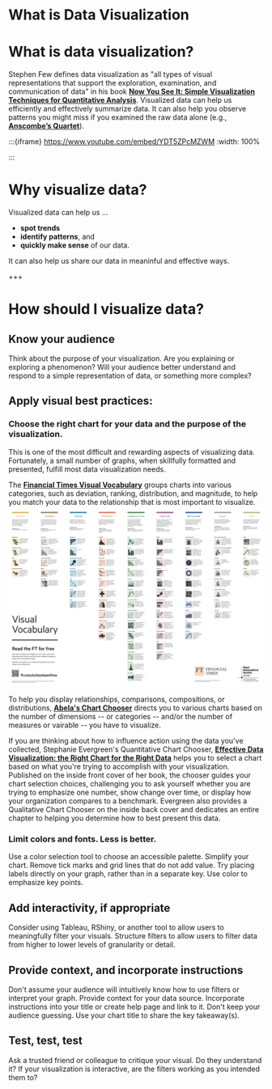 # What is Data Visualization


# What is data visualization?

Stephen Few defines data visualization as "all types of visual representations that support the exploration, examination, and communication of data" in his book __[Now You See It: Simple Visualization Techniques for Quantitative Analysis](https://olc1.ohiolink.edu/record=b27686243)__. Visualized data can help us efficiently and effectively summarize data. It can also help you observe patterns you might miss if you examined the raw data alone (e.g., __[Anscombe’s Quartet](https://en.wikipedia.org/wiki/Anscombe%27s_quartet)__). 

<!-- <div class="video-container">
    <iframe width="560" height="315" src="https://www.youtube.com/embed/YDT5ZPcMZWM" frameborder="0" allow="accelerometer; autoplay; clipboard-write; encrypted-media; gyroscope; picture-in-picture" allowfullscreen></iframe>
</div> -->

:::{iframe} https://www.youtube.com/embed/YDT5ZPcMZWM
:width: 100%

:::

# Why visualize data?

Visualized data can help us ...
- **spot trends**
- **identify patterns**, and
- **quickly make sense** of our data. 

It can also help us share our data in meaninful and effective ways.

+++

# How should I visualize data?

## Know your audience
Think about the purpose of your visualization. Are you explaining or exploring a phenomenon? Will your audience better understand and respond to a simple representation of data, or something more complex? 
## Apply visual best practices:
### Choose the right chart for your data and the purpose of the visualization.
This is one of the most difficult and rewarding aspects of visualizing data. Fortunately, a small number of graphs, when skillfully formatted and presented, fulfill most data visualization needs.

The __[Financial Times Visual Vocabulary](https://ft-interactive.github.io/visual-vocabulary/)__ groups charts into various categories, such as deviation, ranking, distribution, and magnitude, to help you match your data to the relationship that is most important to visualize. ![Financial Times Visual Vocabulary](images/ft_thumbnail.png) 

To help you display relationships, comparisons, compositions, or distributions, __[Abela's Chart Chooser](https://extremepresentation.typepad.com/files/choosing-a-good-chart-09.pdf)__ directs you to various charts based on the number of dimensions -- or categories -- and/or the number of measures or vairable -- you have to visualize.

If you are thinking about how to influence action using the data you've collected, Stephanie Evergreen's Quantitative Chart Chooser, __[Effective Data Visualization: the Right Chart for the Right Data](https://library.ohio-state.edu/record=b10327021~S7)__ helps you to select a chart based on what you're trying to accomplish with your visualization. Published on the inside front cover of her book, the chooser guides your chart selection choices, challenging you to ask yourself whether you are trying to emphasize one number, show change over time, or display how your organization compares to a benchmark. Evergreen also provides a Qualitative Chart Chooser on the inside back cover and dedicates an entire chapter to helping you determine how to best present this data.

### Limit colors and fonts. Less is better.
Use a color selection tool to choose an accessible palette. Simplify your chart. Remove tick marks and grid lines that do not add value. Try placing labels directly on your graph, rather than in a separate key. Use color to emphasize key points.

## Add interactivity, if appropriate
Consider using Tableau, RShiny, or another tool to allow users to meaningfully filter your visuals. Structure filters to allow users to filter data from higher to lower levels of granularity or detail.

## Provide context, and incorporate instructions
Don't assume your audience will intuitively know how to use filters or interpret your graph. Provide context for your data source. Incorporate instructions into your title or create help page and link to it. Don't keep your audience guessing. Use your chart title to share the key takeaway(s).

## Test, test, test
Ask a trusted friend or colleague to critique your visual. Do they understand it? If your visualization is interactive, are the filters working as you intended them to?